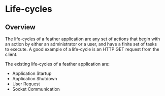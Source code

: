 # Life-cycles

## Overview

The life-cycles of a feather application are any set of actions that begin with an action by either
an administrator or a user, and have a finite set of tasks to execute. A good example of a
life-cycle is an HTTP GET request from the client.

The existing life-cycles of a feather application are:

* Application Startup
* Application Shutdown
* User Request
* Socket Communication



